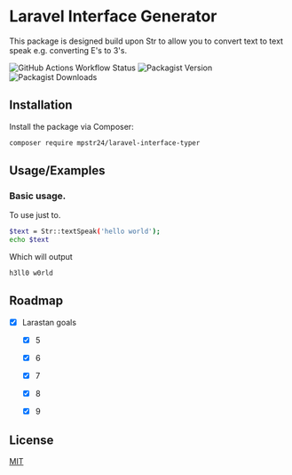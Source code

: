 
# Laravel Interface Generator

This package is designed build upon Str to allow you to convert text to text speak e.g. converting E's to 3's.

![GitHub Actions Workflow Status](https://img.shields.io/github/actions/workflow/status/mpstr24/laravel-interface-generator/run-tests.yml?branch=main)
![Packagist Version](https://img.shields.io/packagist/v/mpstr24/laravel-interface-generator)
![Packagist Downloads](https://img.shields.io/packagist/dt/mpstr24/laravel-interface-generator)

## Installation

Install the package via Composer:

```bash
composer require mpstr24/laravel-interface-typer
```



## Usage/Examples

### Basic usage.

To use just to.

```bash
$text = Str::textSpeak('hello world');
echo $text
```

Which will output

```bash
h3ll0 w0rld
```


## Roadmap

- [x] Larastan goals
    - [x] 5
    - [x] 6
    - [x] 7
    - [x] 8
    - [x] 9


## License

[MIT](https://choosealicense.com/licenses/mit/)

